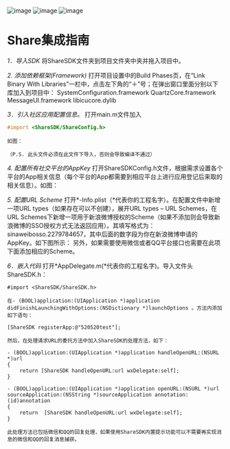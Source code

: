 ![image](http://www.sharesdk.cn/media/attached/sharesdk_1.png)
![image](http://www.sharesdk.cn/media/attached/sharesdk_2.png)
![image](http://www.sharesdk.cn/media/attached/sharesdk_3.png)

# Share集成指南

*1．导入SDK*
    将ShareSDK文件夹到项目文件夹中夹并拖入项目中。


*2. 添加依赖框架(Framework)*
    打开项目设置中的Build Phases页，在“Link Binary With Libraries”一栏中，点击左下角的“＋”号；在弹出窗口里面分别以下库加入到项目中：
    SystemConfiguration.framework
    QuartzCore.framework
    MessageUI.framework
    libicucore.dylib



*3．引入社区应用配置信息。*
    打开main.m文件加入
    
```ObjectiveC
#import <ShareSDK/ShareConfig.h>
```

    如图：
    
    （P.S. 此头文件必须在此文件下导入，否则会导致编译不通过）

*4. 配置所有社交平台的AppKey*
    打开ShareSDKConfig.h文件，根据需求设置各个平台的App相关信息（每个平台的App都需要到相应平台上进行应用登记后来取的相关信息）。如图：


*5.  配置URL Scheme*
    打开*-Info.plist（*代表你的工程名字）。在配置文件中新增一项URL types（如果存在可以不创建），展开URL types – URL Schemes，在URL Schemes下新增一项用于新浪微博授权的Scheme（如果不添加则会导致新浪微博的SSO授权方式无法返回应用）。其填写格式为：sinaweibosso.2279784657，其中后面的数字段为你在新浪微博申请的AppKey。如下图所示：
    另外，如果需要使用微信或者QQ平台接口也需要在此项下面添加相应的Scheme。

*6．嵌入代码*
    打开*AppDelegate.m(*代表你的工程名字)。导入文件头ShareSDK.h：

<pre><code>#import &lt;ShareSDK/ShareSDK.h&gt;</code></pre>

    在- (BOOL)application:(UIApplication *)application didFinishLaunchingWithOptions:(NSDictionary *)launchOptions 。方法内添加如下语句：
    
<pre><code>[ShareSDK registerApp:@"520520test"];</code></pre>

    然后，在处理请求URL的委托方法中加入ShareSDK的处理方法，如下：
    
<pre><code>- (BOOL)application:(UIApplication *)application handleOpenURL:(NSURL *)url
{
    return [ShareSDK handleOpenURL:url wxDelegate:self];
}

- (BOOL)application:(UIApplication *)application openURL:(NSURL *)url sourceApplication:(NSString *)sourceApplication annotation:(id)annotation
{
    return  [ShareSDK handleOpenURL:url wxDelegate:self];
}</code></pre>

    此处理方法已包括微信和QQ的回复处理，如果使用ShareSDK内置提示功能可以不需要再实现消息的微信和QQ的回复消息捕获。
